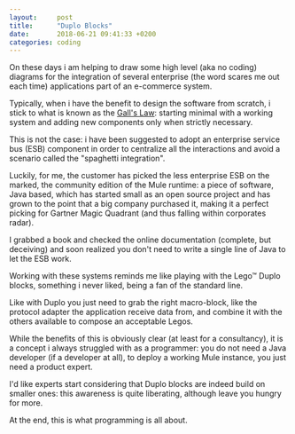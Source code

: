 ```yaml
---
layout:     post
title:      "Duplo Blocks"
date:       2018-06-21 09:41:33 +0200
categories: coding
---
```


On these days i am helping to draw some high level (aka no coding) diagrams for the integration of several enterprise (the word scares me out each time) applications part of an e-commerce system.

Typically, when i have the benefit to design the software from scratch, i stick to what is known as the [Gall's Law](https://en.wikipedia.org/wiki/John_Gall_(author)): starting minimal with a working system and adding new components only when strictly necessary.

This is not the case: i have been suggested to adopt an enterprise service bus (ESB) component in order to centralize all the interactions and avoid a scenario called the "spaghetti integration".

Luckily, for me, the customer has picked the less enterprise ESB on the marked, the community edition of the Mule runtime: a piece of software, Java  based, which has started small as an open source project and has grown to the point that a big company purchased it, making it a perfect picking for Gartner Magic Quadrant (and thus falling within corporates radar).

I grabbed a book and checked the online documentation (complete, but deceiving) and soon realized you don't need to write a single line of Java to let the ESB work.

Working with these systems reminds me like playing with the Lego™ Duplo blocks, something i never liked, being a fan of the standard line.

Like with Duplo you just need to grab the right macro-block, like the protocol adapter the application receive data from, and combine it with the others available to compose an acceptable Legos.

While the benefits of this is obviously clear (at least for a consultancy), it is a concept i always struggled with as a programmer: you do not need a Java developer (if a developer at all), to deploy a working Mule instance, you just need a product expert.

I'd like experts start considering that Duplo blocks are indeed build on smaller ones: this awareness is quite liberating, although leave you hungry for more.

At the end, this is what programming is all about.
